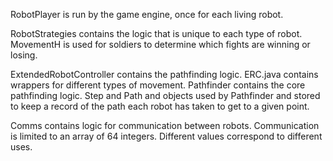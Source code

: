 RobotPlayer is run by the game engine, once for each living robot.

RobotStrategies contains the logic that is unique to each type of robot. MovementH is used for soldiers to determine which fights are winning or losing.

ExtendedRobotController contains the pathfinding logic. ERC.java contains wrappers for different types of movement. Pathfinder contains the core pathfinding logic. Step and Path and objects used by Pathfinder and stored to keep a record of the path each robot has taken to get to a given point.

Comms contains logic for communication between robots. Communication is limited to an array of 64 integers. Different values correspond to different uses.
